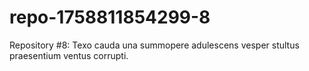 # repo-1758811854299-8
Repository #8: Texo cauda una summopere adulescens vesper stultus praesentium ventus corrupti.
